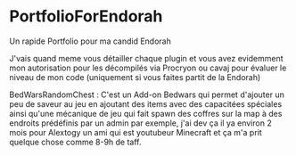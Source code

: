 # PortfolioForEndorah
Un rapide Portfolio pour ma candid Endorah 

J'vais quand meme vous détailler chaque plugin et vous avez evidemment mon autorisation pour les décompilés via Procryon ou cavaj pour évaluer le niveau de mon code (uniquement si vous faites partit de la Endorah)

BedWarsRandomChest : C'est un Add-on Bedwars qui permet d'ajouter un peu de saveur au jeu en ajoutant des items avec des capacitées spéciales ainsi qu'une mécanique de jeu qui fait spawn des coffres sur la map à des endroits prédéfinis par un admin par exemple, j'ai dev ça il ya environ 2 mois pour Alextogy un ami qui est youtubeur Minecraft et ça m'a prit quelque chose comme 8-9h de taff.



